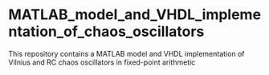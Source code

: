 # MATLAB_model_and_VHDL_implementation_of_chaos_oscillators
This repository contains a MATLAB model and VHDL implementation of Vilnius and RC chaos oscillators in fixed-point arithmetic
